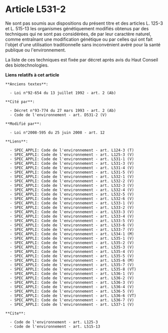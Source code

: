 # Article L531-2

Ne sont pas soumis aux dispositions du présent titre et des articles L. 125-3 et L. 515-13 les organismes génétiquement
modifiés obtenus par des techniques qui ne sont pas considérées, de par leur caractère naturel, comme entraînant une
modification génétique ou par celles qui ont fait l'objet d'une utilisation traditionnelle sans inconvénient avéré pour la
santé publique ou l'environnement. 

La liste de ces techniques est fixée par décret après avis du Haut Conseil des biotechnologies.

**Liens relatifs à cet article**

	**Anciens textes**:

	  - Loi n°92-654 du 13 juillet 1992 - art. 2 (Ab)

	**Cité par**:

	  - Décret n°93-774 du 27 mars 1993 - art. 2 (Ab)
	  - Code de l'environnement - art. D531-2 (V)

	**Modifié par**:

	  - Loi n°2008-595 du 25 juin 2008 - art. 12

	**Liens**:

	  - SPEC_APPLI: Code de l'environnement - art. L124-3 (T)
	  - SPEC_APPLI: Code de l'environnement - art. L125-3 (V)
	  - SPEC_APPLI: Code de l'environnement - art. L531-1 (V)
	  - SPEC_APPLI: Code de l'environnement - art. L531-3 (V)
	  - SPEC_APPLI: Code de l'environnement - art. L531-4 (V)
	  - SPEC_APPLI: Code de l'environnement - art. L531-5 (V)
	  - SPEC_APPLI: Code de l'environnement - art. L532-1 (V)
	  - SPEC_APPLI: Code de l'environnement - art. L532-2 (V)
	  - SPEC_APPLI: Code de l'environnement - art. L532-3 (V)
	  - SPEC_APPLI: Code de l'environnement - art. L532-4 (V)
	  - SPEC_APPLI: Code de l'environnement - art. L532-5 (V)
	  - SPEC_APPLI: Code de l'environnement - art. L532-6 (V)
	  - SPEC_APPLI: Code de l'environnement - art. L533-1 (V)
	  - SPEC_APPLI: Code de l'environnement - art. L533-2 (V)
	  - SPEC_APPLI: Code de l'environnement - art. L533-3 (V)
	  - SPEC_APPLI: Code de l'environnement - art. L533-4 (V)
	  - SPEC_APPLI: Code de l'environnement - art. L533-5 (V)
	  - SPEC_APPLI: Code de l'environnement - art. L533-6 (V)
	  - SPEC_APPLI: Code de l'environnement - art. L533-7 (V)
	  - SPEC_APPLI: Code de l'environnement - art. L534-1 (M)
	  - SPEC_APPLI: Code de l'environnement - art. L535-1 (V)
	  - SPEC_APPLI: Code de l'environnement - art. L535-2 (V)
	  - SPEC_APPLI: Code de l'environnement - art. L535-3 (V)
	  - SPEC_APPLI: Code de l'environnement - art. L535-4 (V)
	  - SPEC_APPLI: Code de l'environnement - art. L535-5 (V)
	  - SPEC_APPLI: Code de l'environnement - art. L535-6 (M)
	  - SPEC_APPLI: Code de l'environnement - art. L535-7 (V)
	  - SPEC_APPLI: Code de l'environnement - art. L535-8 (VT)
	  - SPEC_APPLI: Code de l'environnement - art. L536-1 (V)
	  - SPEC_APPLI: Code de l'environnement - art. L536-2 (V)
	  - SPEC_APPLI: Code de l'environnement - art. L536-3 (V)
	  - SPEC_APPLI: Code de l'environnement - art. L536-4 (V)
	  - SPEC_APPLI: Code de l'environnement - art. L536-5 (V)
	  - SPEC_APPLI: Code de l'environnement - art. L536-6 (VT)
	  - SPEC_APPLI: Code de l'environnement - art. L536-7 (V)
	  - SPEC_APPLI: Code de l'environnement - art. L537-1 (V)

	**Cite**:

	  - Code de l'environnement - art. L125-3
	  - Code de l'environnement - art. L515-13
